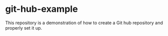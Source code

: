 # git-hub-example
This repository is a demonstration of how to create a Git hub repository and properly set it up.
